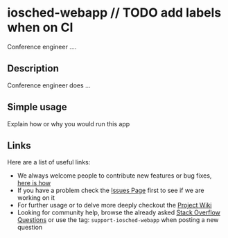 # iosched-webapp // TODO add labels when on CI

Conference engineer ....


## Description

Conference engineer does ...


## Simple usage

Explain how or why you would run this app


## Links

Here are a list of useful links:

 * We always welcome people to contribute new features or bug fixes, [here is how](https://github.com/novoda/novoda/blob/master/CONTRIBUTING.md)
 * If you have a problem check the [Issues Page](https://github.com/novoda/iosched-webapp/issues) first to see if we are working on it
 * For further usage or to delve more deeply checkout the [Project Wiki](https://github.com/novoda/iosched-webapp/wiki)
 * Looking for community help, browse the already asked [Stack Overflow Questions](http://stackoverflow.com/questions/tagged/support-iosched-webapp) or use the tag: `support-iosched-webapp` when posting a new question
